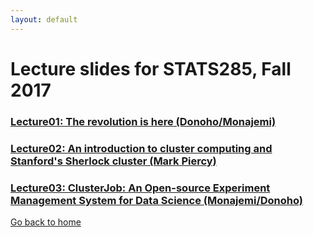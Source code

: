```yaml
---
layout: default
---
```

# Lecture slides for STATS285, Fall 2017


### [Lecture01: The revolution is here (Donoho/Monajemi)](./assets/lectures18/Lecture-01-20180925.pdf)
### [Lecture02: An introduction to cluster computing and Stanford's Sherlock cluster (Mark Piercy)](./assets/lectures18/Mark_piercy_lecture02.pptx)
### [Lecture03: ClusterJob: An Open-source Experiment Management System for Data Science (Monajemi/Donoho)](./assets/lectures18/Lecture03.pdf)

[Go back to home](./)

